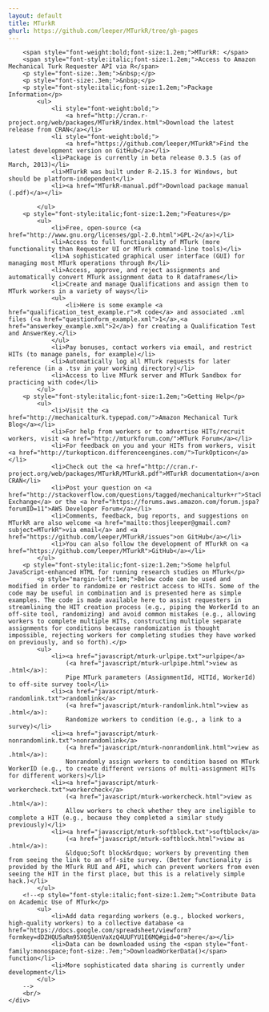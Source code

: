 ```yaml
---
layout: default
title: MTurkR
ghurl: https://github.com/leeper/MTurkR/tree/gh-pages
---
```


		<span style="font-weight:bold;font-size:1.2em;">MTurkR: </span>
		<span style="font-style:italic;font-size:1.2em;">Access to Amazon Mechanical Turk Requester API via R</span>
		<p style="font-size:.3em;">&nbsp;</p>
		<p style="font-size:.3em;">&nbsp;</p>
		<p style="font-style:italic;font-size:1.2em;">Package Information</p>
			<ul>
				<li style="font-weight:bold;">
					<a href="http://cran.r-project.org/web/packages/MTurkR/index.html">Download the latest release from CRAN</a></li>
				<li style="font-weight:bold;">
					<a href="https://github.com/leeper/MTurkR">Find the latest development version on GitHub</a></li>
				<li>Package is currently in beta release 0.3.5 (as of March, 2013)</li>
				<li>MTurkR was built under R-2.15.3 for Windows, but should be platform-independent</li>
				<li><a href="MTurkR-manual.pdf">Download package manual (.pdf)</a></li>
				
			</ul>
		<p style="font-style:italic;font-size:1.2em;">Features</p>
			<ul>
				<li>Free, open-source (<a href="http://www.gnu.org/licenses/gpl-2.0.html">GPL-2</a>)</li>
				<li>Access to full functionality of MTurk (more functionality than Requester UI or MTurk command-line tools)</li>
				<li>A sophisticated graphical user interface (GUI) for managing most MTurk operations through R</li>
				<li>Access, approve, and reject assignments and automatically convert MTurk assignment data to R dataframes</li>
				<li>Create and manage Qualifications and assign them to MTurk workers in a variety of ways</li>
				<ul>
					<li>Here is some example <a href="qualification_test_example.r">R code</a> and associated .xml files (<a href="questionform_example.xml">1</a>,<a href="answerkey_example.xml">2</a>) for creating a Qualification Test and AnswerKey.</li>
				</ul>
				<li>Pay bonuses, contact workers via email, and restrict HITs (to manage panels, for example)</li>
				<li>Automatically log all MTurk requests for later reference (in a .tsv in your working directory)</li>
				<li>Access to live MTurk server and MTurk Sandbox for practicing with code</li>
			</ul>
		<p style="font-style:italic;font-size:1.2em;">Getting Help</p>
			<ul>
				<li>Visit the <a href="http://mechanicalturk.typepad.com/">Amazon Mechanical Turk Blog</a></li>
				<li>For help from workers or to advertise HITs/recruit workers, visit <a href="http://mturkforum.com/">MTurk Forum</a></li>
				<li>For feedback on you and your HITs from workers, visit <a href="http://turkopticon.differenceengines.com/">TurkOpticon</a></li>
				<li>Check out the <a href="http://cran.r-project.org/web/packages/MTurkR/MTurkR.pdf">MTurkR documentation</a>on CRAN</li>
				<li>Post your question on <a href="http://stackoverflow.com/questions/tagged/mechanicalturk+r">Stack Exchange</a> or the <a href="https://forums.aws.amazon.com/forum.jspa?forumID=11">AWS Developer Forum</a></li>
				<li>Comments, feedback, bug reports, and suggestions on MTurkR are also welcome <a href="mailto:thosjleeper@gmail.com?subject=MTurkR">via email</a> and <a href="https://github.com/leeper/MTurkR/issues">on GitHub</a></li>
				<li>You can also follow the development of MTurkR on <a href="https://github.com/leeper/MTurkR">GitHub</a></li>
			</ul>
		<p style="font-style:italic;font-size:1.2em;">Some helpful JavaScript-enhanced HTML for running research studies on MTurk</p>
			<p style="margin-left:1em;">Below code can be used and modified in order to randomize or restrict access to HITs. Some of the code may be useful in combination and is presented here as simple examples. The code is made available here to assist requesters in streamlining the HIT creation process (e.g., piping the WorkerId to an off-site tool, randomizing) and avoid common mistakes (e.g., allowing workers to complete multiple HITs, constructing multiple separate assignments for conditions because randomization is thought impossible, rejecting workers for completing studies they have worked on previously, and so forth).</p>
			<ul>
				<li><a href="javascript/mturk-urlpipe.txt">urlpipe</a> 
					(<a href="javascript/mturk-urlpipe.html">view as .html</a>): 
					Pipe MTurk parameters (AssignmentId, HITId, WorkerId) to off-site survey tool</li>
				<li><a href="javascript/mturk-randomlink.txt">randomlink</a> 
					(<a href="javascript/mturk-randomlink.html">view as .html</a>): 
					Randomize workers to condition (e.g., a link to a survey)</li>
				<li><a href="javascript/mturk-nonrandomlink.txt">nonrandomlink</a> 
					(<a href="javascript/mturk-nonrandomlink.html">view as .html</a>): 
					Nonrandomly assign workers to condition based on MTurk WorkerID (e.g., to create different versions of multi-assignment HITs for different workers)</li>
				<li><a href="javascript/mturk-workercheck.txt">workercheck</a> 
					(<a href="javascript/mturk-workercheck.html">view as .html</a>): 
					Allow workers to check whether they are ineligible to complete a HIT (e.g., because they completed a similar study previously)</li>
				<li><a href="javascript/mturk-softblock.txt">softblock</a> 
					(<a href="javascript/mturk-softblock.html">view as .html</a>): 
					&ldquo;Soft block&rdquo; workers by preventing them from seeing the link to an off-site survey. (Better functionality is provided by the MTurk RUI and API, which can prevent workers from even seeing the HIT in the first place, but this is a relatively simple hack.)</li>
			</ul>
		<!--<p style="font-style:italic;font-size:1.2em;">Contribute Data on Academic Use of MTurk</p>
			<ul>
				<li>Add data regarding workers (e.g., blocked workers, high-quality workers) to a collective database <a href="https://docs.google.com/spreadsheet/viewform?formkey=dDZHQU5aRm95X05UenVaXzQ4UUFYU1E6MQ#gid=0">here</a></li>
				<li>Data can be downloaded using the <span style="font-family:monospace;font-size:.7em;">DownloadWorkerData()</span> function</li>
				<li>More sophisticated data sharing is currently under development</li>
			</ul>
		-->
		<br/>
	</div>